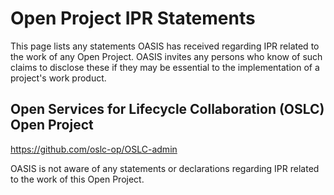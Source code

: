 # Open Project IPR Statements

This page lists any statements OASIS has received regarding IPR related to the work of any 
Open Project. OASIS invites any persons who know of such claims to disclose these if they 
may be essential to the implementation of a project's work product. 

## Open Services for Lifecycle Collaboration (OSLC) Open Project

https://github.com/oslc-op/OSLC-admin

OASIS is not aware of any statements or declarations regarding IPR related to the work of this Open Project.

